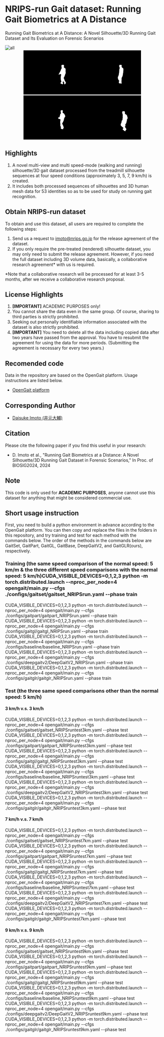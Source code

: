 # NRIPS-run Gait dataset: Running Gait Biometrics at A Distance
Running Gait Biometrics at A Distance: A Novel Silhouette/3D Running Gait Dataset and Its Evaluation on Forensic Scenarios

<img src="./assets/All.png" width = "986" height = "349" alt="all" />

<div align="center"><img src="./assets/001_3km_nm01.gif" width = "192" height = "144" alt="3km/h" /><img src="./assets/001_5km_nm01.gif" width = "192" height = "144" alt="5km/h" /><img src="./assets/001_7km_nm01.gif" width = "192" height = "144" alt="7km/h" /><img src="./assets/001_9km_nm01.gif" width = "192" height = "144" alt="9km/h" /></div>

## Highlights
1. A novel multi-view and multi speed-mode (walking and running) silhouette/3D gait dataset processed from the treadmill silhouette sequences at four speed conditions (approximately 3, 5, 7, 9 km/h) is created.
2. It includes both processed sequences of silhouettes and 3D human mesh data for 53 identities so as to be used for study on running gait recognition.

## Obtain NRIPS-run dataset
To obtain and use this dataset, all users are required to complete the following steps:
1. Send us a request to imoto@nrips.go.jp for the release agreement of the dataset.
2. If you only require the pre-treated (rendered) silhouette dataset, you may only need to submit the release agreement. However, if you need the full dataset including 3D volume data, basically, a collaborative research agreement* with us is required.

*Note that a collaborative research will be processed for at least 3-5 months, after we receive a collaborative research proposal.

## License Highlights
1. **[IMPORTANT]**  ACADEMIC PURPOSES only!
2. You cannot share the data even in the same group.  Of course, sharing to third parties is strictly prohibited.
3. Seeking out personally identifiable information associated with the dataset is also strictly prohibited.
4. **[IMPORTANT]**  You need to delete all the data including copied data after two years have passed from the approval.  You have to resubmit the agreement for using the data for more periods.  (Submitting the agreement is necessary for every two years.)

## Recomended code
Data in the repository are based on the OpenGait platform.
Usage instructions are listed below.
- [OpenGait platform](https://github.com/ShiqiYu/OpenGait)

## Corresponding Author
- [Daisuke Imoto (井元大輔)](https://orcid.org/0000-0002-7419-5491)

## Citation
Please cite the following paper if you find this useful in your research:
- D. Imoto et al., "Running Gait Biometrics at a Distance: A Novel Silhouette/3D Running Gait Dataset in Forensic Scenarios," In Proc. of BIOSIG2024, 2024

## **Note**
This code is only used for **ACADEMIC PURPOSES**, anyone cannot use this dataset for anything that might be considered commercial use.

## Short usage instruction
First, you need to build a python environment in advance according to the OpenGait platform.  You can then copy and replace the files in the folders in this repository, and try training and test for each method with the commands below.  The order of the methods in the commands below are GaitSet, GaitPart, GaitGL, GaitBase, DeepGaitV2, and GaitGLR(ours), respectively.
### Training (the same speed comparison of the normal speed: 5 km/m & the three different speed comparisons with the normal speed: 5 km/h)CUDA_VISIBLE_DEVICES=0,1,2,3 python -m torch.distributed.launch --nproc_per_node=4 opengait/main.py --cfgs ./configs/gaitset/gaitset_NRIPSrun.yaml --phase train
CUDA_VISIBLE_DEVICES=0,1,2,3 python -m torch.distributed.launch --nproc_per_node=4 opengait/main.py --cfgs ./configs/gaitpart/gaitpart_NRIPSrun.yaml --phase train
CUDA_VISIBLE_DEVICES=0,1,2,3 python -m torch.distributed.launch --nproc_per_node=4 opengait/main.py --cfgs ./configs/gaitgl/gaitgl_NRIPSrun.yaml --phase train
CUDA_VISIBLE_DEVICES=0,1,2,3 python -m torch.distributed.launch --nproc_per_node=4 opengait/main.py --cfgs ./configs/baseline/baseline_NRIPSrun.yaml --phase train
CUDA_VISIBLE_DEVICES=0,1,2,3 python -m torch.distributed.launch --nproc_per_node=4 opengait/main.py --cfgs ./configs/deepgaitv2/DeepGaitV2_NRIPSrun.yaml --phase train
CUDA_VISIBLE_DEVICES=0,1,2,3 python -m torch.distributed.launch --nproc_per_node=4 opengait/main.py --cfgs ./configs/gaitglr/gaitglr_NRIPSrun.yaml --phase train
### Test (the three same speed comparisons other than the normal speed: 5 km/h)
#### 3 km/h v.s. 3 km/h
CUDA_VISIBLE_DEVICES=0,1,2,3 python -m torch.distributed.launch --nproc_per_node=4 opengait/main.py --cfgs ./configs/gaitset/gaitset_NRIPSruntest3km.yaml --phase test
CUDA_VISIBLE_DEVICES=0,1,2,3 python -m torch.distributed.launch --nproc_per_node=4 opengait/main.py --cfgs ./configs/gaitpart/gaitpart_NRIPSruntest3km.yaml --phase test
CUDA_VISIBLE_DEVICES=0,1,2,3 python -m torch.distributed.launch --nproc_per_node=4 opengait/main.py --cfgs ./configs/gaitgl/gaitgl_NRIPSruntest3km.yaml --phase test
CUDA_VISIBLE_DEVICES=0,1,2,3 python -m torch.distributed.launch --nproc_per_node=4 opengait/main.py --cfgs ./configs/baseline/baseline_NRIPSruntest3km.yaml --phase test
CUDA_VISIBLE_DEVICES=0,1,2,3 python -m torch.distributed.launch --nproc_per_node=4 opengait/main.py --cfgs ./configs/deepgaitv2/DeepGaitV2_NRIPSruntest3km.yaml --phase test
CUDA_VISIBLE_DEVICES=0,1,2,3 python -m torch.distributed.launch --nproc_per_node=4 opengait/main.py --cfgs ./configs/gaitglr/gaitglr_NRIPSruntest3km.yaml --phase test
#### 7 km/h v.s. 7 km/h
CUDA_VISIBLE_DEVICES=0,1,2,3 python -m torch.distributed.launch --nproc_per_node=4 opengait/main.py --cfgs ./configs/gaitset/gaitset_NRIPSruntest7km.yaml --phase test
CUDA_VISIBLE_DEVICES=0,1,2,3 python -m torch.distributed.launch --nproc_per_node=4 opengait/main.py --cfgs ./configs/gaitpart/gaitpart_NRIPSruntest7km.yaml --phase test
CUDA_VISIBLE_DEVICES=0,1,2,3 python -m torch.distributed.launch --nproc_per_node=4 opengait/main.py --cfgs ./configs/gaitgl/gaitgl_NRIPSruntest7km.yaml --phase test
CUDA_VISIBLE_DEVICES=0,1,2,3 python -m torch.distributed.launch --nproc_per_node=4 opengait/main.py --cfgs ./configs/baseline/baseline_NRIPSruntest7km.yaml --phase test
CUDA_VISIBLE_DEVICES=0,1,2,3 python -m torch.distributed.launch --nproc_per_node=4 opengait/main.py --cfgs ./configs/deepgaitv2/DeepGaitV2_NRIPSruntest7km.yaml --phase test
CUDA_VISIBLE_DEVICES=0,1,2,3 python -m torch.distributed.launch --nproc_per_node=4 opengait/main.py --cfgs ./configs/gaitglr/gaitglr_NRIPSruntest7km.yaml --phase test
#### 9 km/h v.s. 9 km/h
CUDA_VISIBLE_DEVICES=0,1,2,3 python -m torch.distributed.launch --nproc_per_node=4 opengait/main.py --cfgs ./configs/gaitset/gaitset_NRIPSruntest9km.yaml --phase test
CUDA_VISIBLE_DEVICES=0,1,2,3 python -m torch.distributed.launch --nproc_per_node=4 opengait/main.py --cfgs ./configs/gaitpart/gaitpart_NRIPSruntest9km.yaml --phase test
CUDA_VISIBLE_DEVICES=0,1,2,3 python -m torch.distributed.launch --nproc_per_node=4 opengait/main.py --cfgs ./configs/gaitgl/gaitgl_NRIPSruntest9km.yaml --phase test
CUDA_VISIBLE_DEVICES=0,1,2,3 python -m torch.distributed.launch --nproc_per_node=4 opengait/main.py --cfgs ./configs/baseline/baseline_NRIPSruntest9km.yaml --phase test
CUDA_VISIBLE_DEVICES=0,1,2,3 python -m torch.distributed.launch --nproc_per_node=4 opengait/main.py --cfgs ./configs/deepgaitv2/DeepGaitV2_NRIPSruntest9km.yaml --phase test
CUDA_VISIBLE_DEVICES=0,1,2,3 python -m torch.distributed.launch --nproc_per_node=4 opengait/main.py --cfgs ./configs/gaitglr/gaitglr_NRIPSruntest9km.yaml --phase test
